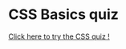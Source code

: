 # CSS Basics quiz

[Click here to try the CSS quiz !](https://www.w3schools.com/quiztest/quiztest.asp?qtest=CSS)